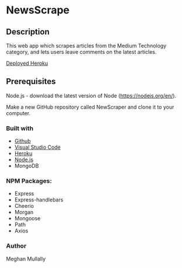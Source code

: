 # NewsScrape

## Description

This web app which scrapes articles from the Medium Technology category, and lets users leave comments on the latest articles. 

[Deployed Heroku](https://scrape-me-some-news.herokuapp.com/)

## Prerequisites
Node.js - download the latest version of Node (https://nodejs.org/en/).

Make a new GitHub repository called NewScraper and clone it to your computer.

### Built with
- [Github](https://github.com/)
- [Visual Studio Code](https://visualstudio.microsoft.com/)
- [Heroku](https://heroku.com/)
- [Node.js](https://nodejs.org/)
- MongoDB 

### NPM Packages:
- Express
- Express-handlebars
- Cheerio
- Morgan
- Mongoose 
- Path
- Axios

### Author
Meghan Mullally